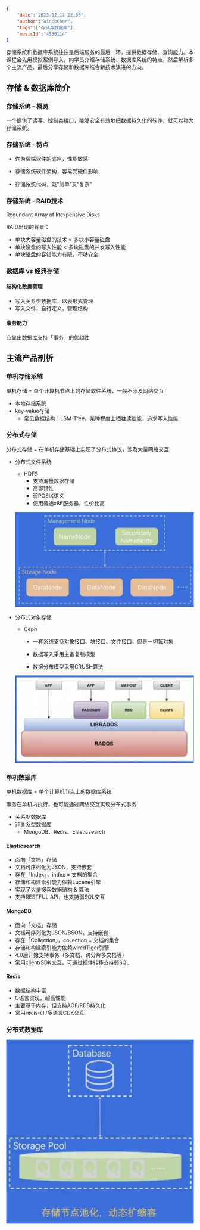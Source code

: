 ```json
{
    "date":"2023.02.11 22:30",
    "author":"XinceChan",
    "tags":["存储与数据库"],
    "musicId":"4330114"
}
```

存储系统和数据库系统往往是后端服务的最后一环，提供数据存储、查询能力。本课程会先用模拟案例导入，向学员介绍存储系统、数据库系统的特点，然后解析多个主流产品，最后分享存储和数据库结合新技术演进的方向。

## 存储 & 数据库简介

### 存储系统 - 概览

一个提供了读写、控制类接口，能够安全有效地把数据持久化的软件，就可以称为存储系统。

### 存储系统 - 特点

- 作为后端软件的底座，性能敏感

- 存储系统软件架构，容易受硬件影响
- 存储系统代码，既“简单”又“复杂”

### 存储系统 - RAID技术

Redundant Array of Inexpensive Disks

RAID出现的背景：

- 单块大容量磁盘的技术 > 多块小容量磁盘
- 单块磁盘的写入性能 < 多块磁盘的并发写入性能
- 单块磁盘的容错能力有限，不够安全

### 数据库 vs 经典存储

#### 结构化数据管理

- 写入关系型数据库，以表形式管理
- 写入文件，自行定义，管理结构

#### 事务能力

凸显出数据库支持「事务」的优越性

## 主流产品剖析

### 单机存储系统

单机存储 = 单个计算机节点上的存储软件系统，一般不涉及网络交互

- 本地存储系统
- key-value存储
  - 常见数据结构：LSM-Tree，某种程度上牺牲读性能，追求写入性能

### 分布式存储

分布式存储 = 在单机存储基础上实现了分布式协议，涉及大量网络交互

- 分布式文件系统

  - HDFS
    - 支持海量数据存储
    - 高容错性
    - 弱POSIX语义
    - 使用普通x86服务器，性价比高

  ![image-20230212140621652](../../assets/images/image-20230212140621652.png)

- 分布式对象存储

  - Ceph

    - 一套系统支持对象接口、块接口、文件接口，但是一切皆对象

    - 数据写入采用主备复制模型

    - 数据分布模型采用CRUSH算法

  ![image-20230212141254353](../../assets/images/image-20230212141254353.png)

### 单机数据库

单机数据库 = 单个计算机节点上的数据库系统

事务在单机内执行，也可能通过网络交互实现分布式事务

- 关系型数据库
- 非关系型数据库
  - MongoDB、Redis、Elasticsearch

#### Elasticsearch

- 面向「文档」存储
- 文档可序列化为JSON，支持嵌套
- 存在「Index」，index = 文档的集合
- 存储和构建索引能力依赖Lucene引擎
- 实现了大量搜索数据结构 & 算法
- 支持RESTFUL API，也支持弱SQL交互

#### MongoDB

- 面向「文档」存储
- 文档可序列化为JSON/BSON，支持嵌套
- 存在「Collection」，collection = 文档的集合
- 存储和构建索引能力依赖wiredTiger引擎
- 4.0后开始支持事务（多文档、跨分片多文档等）
- 常用client/SDK交互，可通过插件转移支持弱SQL

#### Redis

- 数据结构丰富
- C语言实现，超高性能
- 主要基于内存，但支持AOF/RDB持久化
- 常用redis-cli/多语言CDK交互

### 分布式数据库

![image-20230212144423626](../../assets/images/image-20230212144423626.png)

## 